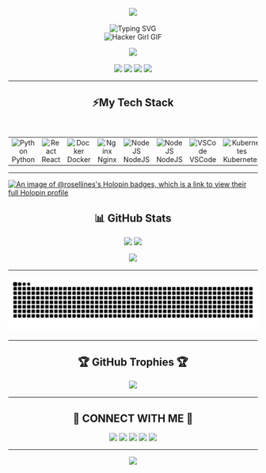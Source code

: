 
<!-- Background Header -->
<p align="center">
  <img src="https://capsule-render.vercel.app/api?type=waving&color=gradient&height=180&section=header&text=Welcome%20to%20Mikasa's%20Realm!&fontSize=35&fontAlign=50&fontColor=ffffff" />
</p>

<div align="center">
  <img src="https://readme-typing-svg.demolab.com?font=Fira+Code&size=28&duration=3000&pause=1000&center=true&vCenter=true&width=500&lines=My+name+is;Mikasa+Nix;Testnet+Hunter" alt="Typing SVG" />
</div>

<!-- Hacker Girl Coding GIF -->
<div align="center">
  <img src="https://media2.giphy.com/media/v1.Y2lkPTc5MGI3NjExeW94MzFsMjZxYTNlOGZlemdyNzh1YzRhZ281bWg3MTM2MDgxc2wycyZlcD12MV9pbnRlcm5hbF9naWZfYnlfaWQmY3Q9cw/6uRroBkYAr9Hj5VsRq/giphy.gif" 
       width="250" height="250" alt="Hacker Girl GIF" />
</div>

<!-- Animated Footer -->
<p align="center">
  <img src="https://capsule-render.vercel.app/api?type=waving&color=gradient&height=100&section=footer"/>
</p>


<!-- Profile Badges -->
<p align="center">
  <img src="https://komarev.com/ghpvc/?username=Rosellines&label=Profile+Views&color=brightgreen&style=for-the-badge" />
  <img src="https://img.shields.io/github/stars/Rosellines?style=for-the-badge&color=yellow" />
  <img src="https://img.shields.io/github/followers/Rosellines?style=for-the-badge&color=blue" />
  <img src="https://img.shields.io/badge/Open%20Source-%F0%9F%94%8D-blue?style=for-the-badge" />
</p>

---

<h2 align="center">⚡My Tech Stack</h2>

<br />

<table align="center">
  <tr>
    <td align="center" width="128">
      <img src="https://techstack-generator.vercel.app/python-icon.svg" width="65" height="65" alt="Python" />
      <br />Python
    </td>  <td align="center" width="128">
      <img src="https://techstack-generator.vercel.app/react-icon.svg" width="65" height="65" alt="React" />
      <br />React
    </td>
     <td align="center" width="128">
      <img src="https://techstack-generator.vercel.app/docker-icon.svg" width="65" height="65" alt="Docker" />
      <br />Docker
    </td>
     <td align="center" width="128">
      <img src="https://techstack-generator.vercel.app/nginx-icon.svg" class="icon-glow" width="65" height="65" alt="Nginx" />
      <br />Nginx
    </td>
    <td align="center" width="128">
      <img src="https://skillicons.dev/icons?i=nodejs" class="icon-spin" width="65" height="65" alt="NodeJS" />
      <br />NodeJS
    </td>
      <td align="center" width="128">
      <img src="https://cdna.iconscout.com/img/full-screen.0cca4a3.svg" class="icon-spin" width="65" height="65" alt="NodeJS" />
      <br />NodeJS
    </td>
    <td align="center" width="128">
      <img src="https://skillicons.dev/icons?i=vscode" class="icon-bounce" width="65" height="65" alt="VSCode" />
      <br />VSCode
    </td>
    <td align="center" width="128">
      <img src="https://techstack-generator.vercel.app/kubernetes-icon.svg" width="65" height="65" alt="Kubernetes" />
      <br />Kubernetes
    </td>
    <td align="center" width="128">
      <img src="https://user-images.githubusercontent.com/25181517/192108372-f71d70ac-7ae6-4c0d-8395-51d8870c2ef0.png" class="icon-spin" width="65" height="65" alt="Git" />
      <br />Git
    </td>
    <td align="center" width="128">
      <img src="https://skillicons.dev/icons?i=go" class="icon-bounce" width="65" height="65" alt="Go" />
      <br />Go
    </td>
    </td>
  </tr>
</table>

---
[![An image of @rosellines's Holopin badges, which is a link to view their full Holopin profile](https://holopin.me/rosellines)](https://holopin.io/@rosellines)
<!-- GitHub Stats -->
<h2 align="center">📊 GitHub Stats</h2>
<p align="center">
  <img src="https://github-readme-stats.vercel.app/api?username=Rosellines&show_icons=true&theme=tokyonight&hide_border=true" width="47%"/>
  <img src="https://github-readme-streak-stats.herokuapp.com?user=Rosellines&theme=tokyonight&hide_border=true" width="47%"/>
</p>

<p align="center">
  <img src="https://github-readme-stats.vercel.app/api/top-langs/?username=Rosellines&layout=compact&theme=tokyonight&hide_border=true" width="47%" />
</p>

---

<picture>
  <source media="(prefers-color-scheme: dark)" srcset="https://raw.githubusercontent.com/Rosellines/Rosellines/output/github-snake-dark.svg" />
  <source media="(prefers-color-scheme: light)" srcset="https://raw.githubusercontent.com/Rosellines/Rosellines/output/github-snake.svg" />
  <img alt="github-snake" src="https://raw.githubusercontent.com/Rosellines/Rosellines/output/github-snake.svg" />
</picture>

---

<!-- GitHub Trophies -->
<h2 align="center">🏆 GitHub Trophies 🏆</h2>
<p align="center">
  <img src="https://github-profile-trophy.vercel.app/?username=Rosellines&theme=gruvbox&no-bg=true&no-frame=true&margin-w=6" />
</p>

---

<!-- Connect Section -->
<h2 align="center">🤝 CONNECT WITH ME 🤝</h2>
<p align="center">
  <a href="mailto:stuckersilver@gmail.com"><img src="https://img.shields.io/badge/Email-red?style=for-the-badge&logo=gmail&logoColor=white"/></a>
  <a href="https://linkedin.com/in/Rosellines"><img src="https://img.shields.io/badge/LinkedIn-0077B5?style=for-the-badge&logo=linkedin&logoColor=white"/></a>
  <a href="https://x.com/facethesign"><img src="https://img.shields.io/badge/X-000000?style=for-the-badge&logo=x&logoColor=white"/></a>
  <a href="https://discord.com/users/Mikasa_nix"><img src="https://img.shields.io/badge/Discord-7289DA?style=for-the-badge&logo=discord&logoColor=white"/></a>
  <a href="https://tiktok.com/@Mikasa"><img src="https://img.shields.io/badge/TikTok-black?style=for-the-badge&logo=tiktok&logoColor=white"/></a>
</p>

---

<!-- Footer Parallax -->
<p align="center">
  <img src="https://capsule-render.vercel.app/api?type=waving&color=gradient&height=100&section=footer"/>
</p>
